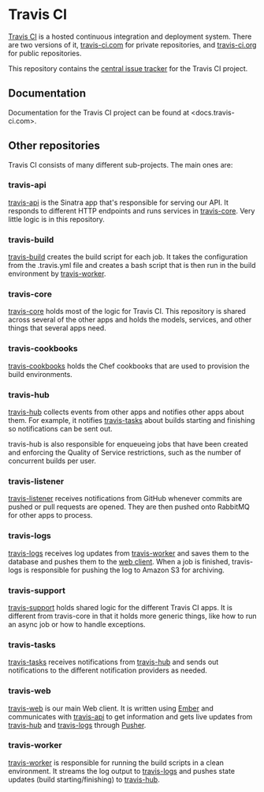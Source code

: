 # Travis CI

[Travis CI](https://travis-ci.com) is a hosted continuous integration and
deployment system. There are two versions of it,
[travis-ci.com](https://travis-ci.com) for private repositories, and
[travis-ci.org](https://travis-ci.org) for public repositories.

This repository contains the [central issue
tracker](https://github.com/travis-ci/travis-ci/issues) for the Travis CI
project.

## Documentation

Documentation for the Travis CI project can be found at <docs.travis-ci.com>.

## Other repositories

Travis CI consists of many different sub-projects. The main ones are:

### travis-api

[travis-api](https://github.com/travis-ci/travis-api) is the Sinatra app that's
responsible for serving our API. It responds to different HTTP endpoints and
runs services in [travis-core](#travis-core). Very little logic is in this
repository.

### travis-build

[travis-build](https://github.com/travis-ci/travis-build) creates the build
script for each job. It takes the configuration from the .travis.yml file and
creates a bash script that is then run in the build environment by
[travis-worker](#travis-worker).

### travis-core

[travis-core](https://github.com/travis-ci/travis-core) holds most of the logic
for Travis CI. This repository is shared across several of the other apps and
holds the models, services, and other things that several apps need.

### travis-cookbooks

[travis-cookbooks](https://github.com/travis-ci/travis-cookbooks) holds the
Chef cookbooks that are used to provision the build environments.

### travis-hub

[travis-hub](https://github.com/travis-ci/travis-hub) collects events from
other apps and notifies other apps about them. For example, it notifies
[travis-tasks](#travis-tasks) about builds starting and finishing so
notifications can be sent out.

travis-hub is also responsible for enqueueing jobs that have been created and
enforcing the Quality of Service restrictions, such as the number of concurrent
builds per user.

### travis-listener

[travis-listener](https://github.com/travis-ci/travis-listener) receives
notifications from GitHub whenever commits are pushed or pull requests are
opened. They are then pushed onto RabbitMQ for other apps to process.

### travis-logs

[travis-logs](https://github.com/travis-ci/travis-logs) receives log updates
from [travis-worker](#travis-worker) and saves them to the database and pushes
them to the [web client](#travis-web). When a job is finished, travis-logs is
responsible for pushing the log to Amazon S3 for archiving.

### travis-support

[travis-support](https://github.com/travis-ci/travis-support) holds shared
logic for the different Travis CI apps. It is different from travis-core in
that it holds more generic things, like how to run an async job or how to
handle exceptions.

### travis-tasks

[travis-tasks](https://github.com/travis-ci/travis-tasks) receives
notifications from [travis-hub](#travis-hub) and sends out notifications to the
different notification providers as needed.

### travis-web

[travis-web](https://github.com/travis-ci/travis-web) is our main Web client.
It is written using [Ember](http://emberjs.com) and communicates with
[travis-api](#travis-api) to get information and gets live updates from
[travis-hub](#travis-hub) and [travis-logs](#travis-logs) through
[Pusher](http://pusher.com/).

### travis-worker

[travis-worker](https://github.com/travis-ci/travis-worker) is responsible for
running the build scripts in a clean environment. It streams the log output to
[travis-logs](#travis-logs) and pushes state updates (build starting/finishing)
to [travis-hub](#travis-hub).
